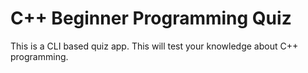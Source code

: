 # C++ Beginner Programming Quiz

This is a CLI based quiz app. This will test your knowledge about C++ programming.